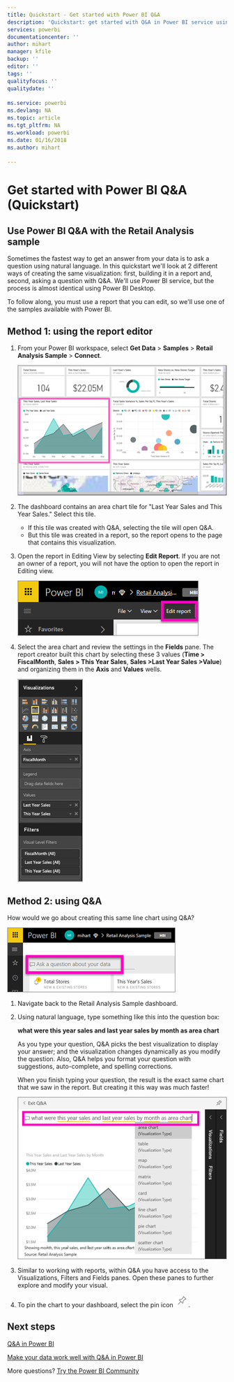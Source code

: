 ```yaml
---
title: Quickstart - Get started with Power BI Q&A 
description: 'Quickstart: get started with Q&A in Power BI service using the Retail Analysis sample'
services: powerbi
documentationcenter: ''
author: mihart
manager: kfile
backup: ''
editor: ''
tags: ''
qualityfocus: ''
qualitydate: ''

ms.service: powerbi
ms.devlang: NA
ms.topic: article
ms.tgt_pltfrm: NA
ms.workload: powerbi
ms.date: 01/16/2018
ms.author: mihart

---
```

# Get started with Power BI Q&A (Quickstart)
## Use Power BI Q&A with the Retail Analysis sample
Sometimes the fastest way to get an answer from your data is to ask a question using natural language.  In this quickstart we'll look at 2 different ways of creating the same visualization: first, building it in a report and, second, asking a question with Q&A. We'll use Power BI service, but the process is almost identical using Power BI Desktop.

To follow along, you must use a report that you can edit, so we'll use one of the samples available with Power BI.

## Method 1: using the report editor
1. From your Power BI workspace, select **Get Data** \> **Samples** \> **Retail Analysis Sample** > **Connect**.
   
    ![](media/power-bi-visualization-introduction-to-q-and-a/power-bi-dashboard.png)
2. The dashboard contains an area chart tile for "Last Year Sales and This Year Sales."  Select this tile. 
   
   * If this tile was created with Q&A, selecting the tile will open Q&A. 
   * But this tile was created in a report, so the report opens to the page that contains this visualization.
3. Open the report in Editing View by selecting **Edit Report**.  If you are not an owner of a report, you will not have the option to open the report in Editing view.
   
    ![](media/power-bi-visualization-introduction-to-q-and-a/power-bi-edit-report.png)
4. Select the area chart and review the settings in the **Fields** pane.  The report creator built this chart by selecting these 3 values (**Time > FiscalMonth**, **Sales > This Year Sales**, **Sales >Last Year Sales >Value**) and organizing them in the **Axis** and **Values** wells.
   
    ![](media/power-bi-visualization-introduction-to-q-and-a/gnatutorial_3-new.png)

## Method 2: using Q&A
How would we go about creating this same line chart using Q&A?

![](media/power-bi-visualization-introduction-to-q-and-a/power-bi-qna.png)

1. Navigate back to the Retail Analysis Sample dashboard.
2. Using natural language, type something like this into the question box:
   
   **what were this year sales and last year sales by month as area chart**
   
   As you type your question, Q&A picks the best visualization to display your answer; and the visualization changes dynamically as you modify the question. Also, Q&A helps you format your question with suggestions, auto-complete, and spelling corrections.
   
   When you finish typing your question, the result is the exact same chart that we saw in the report.  But creating it this way was much faster!
   
   ![](media/power-bi-visualization-introduction-to-q-and-a/powerbi-qna-areachart.png)
3. Similar to working with reports, within Q&A you have access to the Visualizations, Filters and Fields panes.  Open these panes to further explore and modify your visual.
4. To pin the chart to your dashboard, select the pin icon ![](media/power-bi-visualization-introduction-to-q-and-a/pinnooutline.png).

## Next steps
[Q&A in Power BI](power-bi-q-and-a.md)

[Make your data work well with Q&A in Power BI](service-prepare-data-for-q-and-a.md)

More questions? [Try the Power BI Community](http://community.powerbi.com/)

